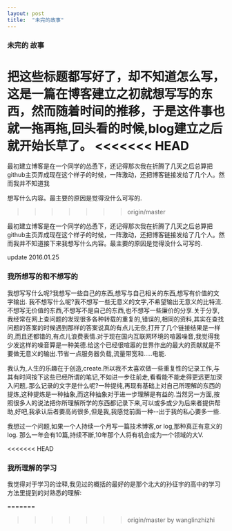 ```yaml
---
layout: post
title:  "未完的故事"
---
```


### **未完的 故事**

把这些标题都写好了，却不知道怎么写，这是一篇在博客建立之初就想写写的东西，然而随着时间的推移，于是这件事也就一拖再拖,回头看的时候,blog建立之后就开始长草了。
<<<<<<< HEAD
=======

最初建立博客是在一个同学的怂恿下，还记得那次我在折腾了几天之后总算把github主页弄成现在这个样子的时候，一阵激动，还把博客链接发给了几个人。然而我并不知道我

想写什么内容。最主要的原因是觉得没什么可写的.
>>>>>>> origin/master

最初建立博客是在一个同学的怂恿下，还记得那次我在折腾了几天之后总算把github主页弄成现在这个样子的时候，一阵激动，还把博客链接发给了几个人。然而我并不知道接下来我想写什么内容。最主要的原因是觉得没什么可写的.


update 2016.01.25







### 我所想写的和不想写的

我想写写什么呢?我想写一些自己的东西,想写与自己相关的东西,想写有价值的文字输出. 我不想写什么呢?我不想写一些无意义的文字,不希望输出无意义的比特流.不想写无价值的东西,不想写不是自己的东西,也不想写一些廉价的分享.关于分享,我经常在网上查问题的发现很多各种转载的重复的,错误的,相同的资料,其实在查找问题的答案的时候遇到那样的答案说真的有点儿无奈,打开了几个链接结果是一样的,而且还都错的,有点儿浪费表情.对于现在国内互联网环境的喧嚣噪音,我觉得我少发这样的噪音算是一种美德.给这个已经很喧嚣的世界作出的最大的贡献就是不要做无意义的输出.节省一点服务器负载,流量带宽和.....电能.

我认为,人生的乐趣在于创造,create.所以我不太喜欢做一些重复性的记录工作,与其有时间按下这些已经所谓的笔记,不如进一步往前走,看看能不能走得更远更加深入问题,.那么记录的文字是什么呢?一种提纯,再现有基础上对自己所理解的东西的提炼,这种提炼是一种抽象,而这种抽象对于进一步理解是有益的.当然另一方面,按照很多人的说法把你所理解所学的东西都记录下来,可以或多或少为后来者提供帮助,好吧,我承认后者要高尚很多,但是我,我感觉前面一种--出于我的私心要多一些.

我想过一个问题,如果一个人持续一个月写一篇技术博客,or log,那种真正有意义的log. 那么一年会有10篇,持续不断,10年那个人将有机会成为一个领域的大V.

<<<<<<< HEAD


### 我所理解的学习

我觉得对于学习的诠释,我见过的概括的最好的是那个北大的孙征宇的高中的学习方法里提到的对熟悉的理解:

> 











=======
>>>>>>> origin/master
by wanglinzhizhi